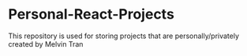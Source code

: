 # Personal-React-Projects
This repository is used for storing projects that are personally/privately created by Melvin Tran
